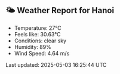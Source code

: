 <!-- WEATHER-START -->
## 🌤 Weather Report for Hanoi

- Temperature: 27°C
- Feels like: 30.63°C
- Conditions: clear sky
- Humidity: 89%
- Wind Speed: 4.64 m/s

Last updated: 2025-05-03 16:25:44 UTC
<!-- WEATHER-END -->
